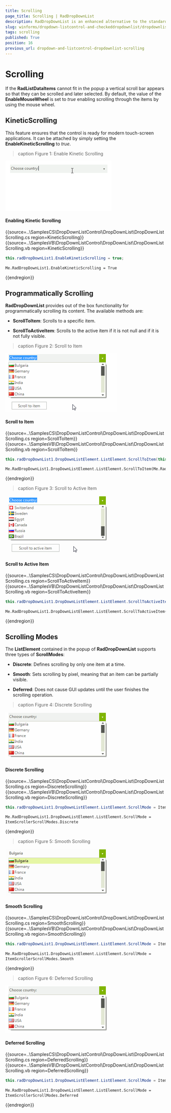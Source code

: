 ```yaml
---
title: Scrolling
page_title: Scrolling | RadDropDownList
description: RadDropDownList is an enhanced alternative to the standard Windows Forms combo box control.
slug: winforms/dropdown-listcontrol-and-checkeddropdownlist/dropdownlist/scrolling
tags: scrolling
published: True
position: 16
previous_url: dropdown-and-listcontrol-dropdownlist-scrolling
---
```


# Scrolling
 
If the __RadListDataItems__ cannot fit in the popup a vertical scroll bar appears so that they can be scrolled and later selected. By default, the value of the __EnableMouseWheel__ is set to *true* enabling scrolling through the items by using the mouse wheel.
      
## KineticScrolling

This feature ensures that the control is ready for modern touch-screen applications. It can be attached by simply setting the __EnableKineticScrolling__ to *true*.
        
>caption Figure 1: Enable Kinetic Scrolling

![dropdown-and-listcontrol-dropdownlist-scrolling 001](images/dropdown-and-listcontrol-dropdownlist-scrolling001.gif)

#### Enabling Kinetic Scrolling 

{{source=..\SamplesCS\DropDownListControl\DropDownList\DropDownListScrolling.cs region=KineticScrolling}} 
{{source=..\SamplesVB\DropDownListControl\DropDownList\DropDownListScrolling.vb region=KineticScrolling}} 

````C#
this.radDropDownList1.EnableKineticScrolling = true;

````
````VB.NET
Me.RadDropDownList1.EnableKineticScrolling = True

````

{{endregion}} 

## Programmatically Scrolling

__RadDropDownList__ provides out of the box functionality for programmatically scrolling its content. The available methods are: 
        

* __ScrollToItem__: Scrolls to a specific item.
            

* __ScrollToActiveItem__: Scrolls to the active item if it is not null and if it is not fully visible.
            
>caption Figure 2: Scroll to Item

![dropdown-and-listcontrol-dropdownlist-scrolling 002](images/dropdown-and-listcontrol-dropdownlist-scrolling002.gif)

#### Scroll to Item 

{{source=..\SamplesCS\DropDownListControl\DropDownList\DropDownListScrolling.cs region=ScrollToItem}} 
{{source=..\SamplesVB\DropDownListControl\DropDownList\DropDownListScrolling.vb region=ScrollToItem}} 

````C#
this.radDropDownList1.DropDownListElement.ListElement.ScrollToItem(this.radDropDownList1.Items.Last());

````
````VB.NET
Me.RadDropDownList1.DropDownListElement.ListElement.ScrollToItem(Me.RadDropDownList1.Items.Last())

````

{{endregion}} 
 

>caption Figure 3: Scroll to Active Item

![dropdown-and-listcontrol-dropdownlist-scrolling 003](images/dropdown-and-listcontrol-dropdownlist-scrolling003.gif)

#### Scroll to Active Item 

{{source=..\SamplesCS\DropDownListControl\DropDownList\DropDownListScrolling.cs region=ScrollToActiveItem}} 
{{source=..\SamplesVB\DropDownListControl\DropDownList\DropDownListScrolling.vb region=ScrollToActiveItem}} 

````C#
this.radDropDownList1.DropDownListElement.ListElement.ScrollToActiveItem();

````
````VB.NET
Me.RadDropDownList1.DropDownListElement.ListElement.ScrollToActiveItem()

````

{{endregion}} 
 

## Scrolling Modes

The __ListElement__ contained in the popup of __RadDropDownList__ supports three types of __ScrollModes__:
        

* __Discrete__: Defines scrolling by only one item at a time.
            

* __Smooth__: Sets scrolling by pixel, meaning that an item can be partially visible.
            

* __Deferred__: Does not cause GUI updates until the user finishes the scrolling operation.
            
>caption Figure 4: Discrete Scrolling

![dropdown-and-listcontrol-dropdownlist-scrolling 004](images/dropdown-and-listcontrol-dropdownlist-scrolling004.gif)

#### Discrete Scrolling 

{{source=..\SamplesCS\DropDownListControl\DropDownList\DropDownListScrolling.cs region=DiscreteScrolling}} 
{{source=..\SamplesVB\DropDownListControl\DropDownList\DropDownListScrolling.vb region=DiscreteScrolling}} 

````C#
this.radDropDownList1.DropDownListElement.ListElement.ScrollMode = ItemScrollerScrollModes.Discrete;

````
````VB.NET
Me.RadDropDownList1.DropDownListElement.ListElement.ScrollMode = ItemScrollerScrollModes.Discrete

````

{{endregion}} 

>caption Figure 5: Smooth Scrolling

![dropdown-and-listcontrol-dropdownlist-scrolling 005](images/dropdown-and-listcontrol-dropdownlist-scrolling005.gif)

#### Smooth Scrolling 

{{source=..\SamplesCS\DropDownListControl\DropDownList\DropDownListScrolling.cs region=SmoothScrolling}} 
{{source=..\SamplesVB\DropDownListControl\DropDownList\DropDownListScrolling.vb region=SmoothScrolling}} 

````C#
this.radDropDownList1.DropDownListElement.ListElement.ScrollMode = ItemScrollerScrollModes.Smooth;

````
````VB.NET
Me.RadDropDownList1.DropDownListElement.ListElement.ScrollMode = ItemScrollerScrollModes.Smooth

````

{{endregion}} 
 
>caption Figure 6: Deferred Scrolling

![dropdown-and-listcontrol-dropdownlist-scrolling 006](images/dropdown-and-listcontrol-dropdownlist-scrolling006.gif)

#### Deferred Scrolling 

{{source=..\SamplesCS\DropDownListControl\DropDownList\DropDownListScrolling.cs region=DeferredScrolling}} 
{{source=..\SamplesVB\DropDownListControl\DropDownList\DropDownListScrolling.vb region=DeferredScrolling}} 

````C#
this.radDropDownList1.DropDownListElement.ListElement.ScrollMode = ItemScrollerScrollModes.Deferred;

````
````VB.NET
Me.RadDropDownList1.DropDownListElement.ListElement.ScrollMode = ItemScrollerScrollModes.Deferred

````

{{endregion}} 



